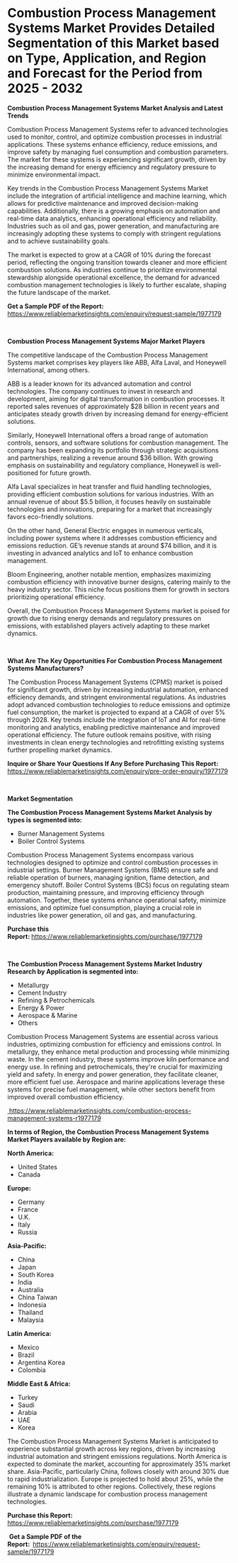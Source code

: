<p><h1>Combustion Process Management Systems Market Provides Detailed Segmentation of this Market based on Type, Application, and Region and Forecast for the Period from 2025 - 2032</h1></p><p><strong>Combustion Process Management Systems Market Analysis and Latest Trends</strong></p>
<p><p>Combustion Process Management Systems refer to advanced technologies used to monitor, control, and optimize combustion processes in industrial applications. These systems enhance efficiency, reduce emissions, and improve safety by managing fuel consumption and combustion parameters. The market for these systems is experiencing significant growth, driven by the increasing demand for energy efficiency and regulatory pressure to minimize environmental impact. </p><p>Key trends in the Combustion Process Management Systems Market include the integration of artificial intelligence and machine learning, which allows for predictive maintenance and improved decision-making capabilities. Additionally, there is a growing emphasis on automation and real-time data analytics, enhancing operational efficiency and reliability. Industries such as oil and gas, power generation, and manufacturing are increasingly adopting these systems to comply with stringent regulations and to achieve sustainability goals. </p><p>The market is expected to grow at a CAGR of 10% during the forecast period, reflecting the ongoing transition towards cleaner and more efficient combustion solutions. As industries continue to prioritize environmental stewardship alongside operational excellence, the demand for advanced combustion management technologies is likely to further escalate, shaping the future landscape of the market.</p></p>
<p><strong>Get a Sample PDF of the Report:&nbsp;</strong> <a href="https://www.reliablemarketinsights.com/enquiry/request-sample/1977179?utm_campaign=3258&utm_medium=2&utm_source=Github&utm_content=ia&utm_term=12042025&utm_id=combustion-process-management-systems">https://www.reliablemarketinsights.com/enquiry/request-sample/1977179</a></p>
<p>&nbsp;</p>
<p><strong>Combustion Process Management Systems Major Market Players</strong></p>
<p><p>The competitive landscape of the Combustion Process Management Systems market comprises key players like ABB, Alfa Laval, and Honeywell International, among others. </p><p>ABB is a leader known for its advanced automation and control technologies. The company continues to invest in research and development, aiming for digital transformation in combustion processes. It reported sales revenues of approximately $28 billion in recent years and anticipates steady growth driven by increasing demand for energy-efficient solutions.</p><p>Similarly, Honeywell International offers a broad range of automation controls, sensors, and software solutions for combustion management. The company has been expanding its portfolio through strategic acquisitions and partnerships, realizing a revenue around $36 billion. With growing emphasis on sustainability and regulatory compliance, Honeywell is well-positioned for future growth.</p><p>Alfa Laval specializes in heat transfer and fluid handling technologies, providing efficient combustion solutions for various industries. With an annual revenue of about $5.5 billion, it focuses heavily on sustainable technologies and innovations, preparing for a market that increasingly favors eco-friendly solutions.</p><p>On the other hand, General Electric engages in numerous verticals, including power systems where it addresses combustion efficiency and emissions reduction. GE’s revenue stands at around $74 billion, and it is investing in advanced analytics and IoT to enhance combustion management.</p><p>Bloom Engineering, another notable mention, emphasizes maximizing combustion efficiency with innovative burner designs, catering mainly to the heavy industry sector. This niche focus positions them for growth in sectors prioritizing operational efficiency.</p><p>Overall, the Combustion Process Management Systems market is poised for growth due to rising energy demands and regulatory pressures on emissions, with established players actively adapting to these market dynamics.</p></p>
<p>&nbsp;</p>
<p><strong>What Are The Key Opportunities For Combustion Process Management Systems Manufacturers?</strong></p>
<p><p>The Combustion Process Management Systems (CPMS) market is poised for significant growth, driven by increasing industrial automation, enhanced efficiency demands, and stringent environmental regulations. As industries adopt advanced combustion technologies to reduce emissions and optimize fuel consumption, the market is projected to expand at a CAGR of over 5% through 2028. Key trends include the integration of IoT and AI for real-time monitoring and analytics, enabling predictive maintenance and improved operational efficiency. The future outlook remains positive, with rising investments in clean energy technologies and retrofitting existing systems further propelling market dynamics.</p></p>
<p><strong>Inquire or Share Your Questions If Any Before Purchasing This Report:</strong> <a href="https://www.reliablemarketinsights.com/enquiry/pre-order-enquiry/1977179?utm_campaign=3258&utm_medium=2&utm_source=Github&utm_content=ia&utm_term=12042025&utm_id=combustion-process-management-systems">https://www.reliablemarketinsights.com/enquiry/pre-order-enquiry/1977179</a></p>
<p>&nbsp;</p>
<p><strong>Market Segmentation</strong></p>
<p><strong>The Combustion Process Management Systems Market Analysis by types is segmented into:</strong></p>
<p><ul><li>Burner Management Systems</li><li>Boiler Control Systems</li></ul></p>
<p><p>Combustion Process Management Systems encompass various technologies designed to optimize and control combustion processes in industrial settings. Burner Management Systems (BMS) ensure safe and reliable operation of burners, managing ignition, flame detection, and emergency shutoff. Boiler Control Systems (BCS) focus on regulating steam production, maintaining pressure, and improving efficiency through automation. Together, these systems enhance operational safety, minimize emissions, and optimize fuel consumption, playing a crucial role in industries like power generation, oil and gas, and manufacturing.</p></p>
<p><strong>Purchase this Report:&nbsp;</strong><a href="https://www.reliablemarketinsights.com/purchase/1977179?utm_campaign=3258&utm_medium=2&utm_source=Github&utm_content=ia&utm_term=12042025&utm_id=combustion-process-management-systems">https://www.reliablemarketinsights.com/purchase/1977179</a></p>
<p>&nbsp;</p>
<p><strong>The Combustion Process Management Systems Market Industry Research by Application is segmented into:</strong></p>
<p><ul><li>Metallurgy</li><li>Cement Industry</li><li>Refining & Petrochemicals</li><li>Energy & Power</li><li>Aerospace & Marine</li><li>Others</li></ul></p>
<p><p>Combustion Process Management Systems are essential across various industries, optimizing combustion for efficiency and emissions control. In metallurgy, they enhance metal production and processing while minimizing waste. In the cement industry, these systems improve kiln performance and energy use. In refining and petrochemicals, they're crucial for maximizing yield and safety. In energy and power generation, they facilitate cleaner, more efficient fuel use. Aerospace and marine applications leverage these systems for precise fuel management, while other sectors benefit from improved overall combustion efficiency.</p></p>
<p><a href="https://www.reliablemarketinsights.com/combustion-process-management-systems-r1977179?utm_campaign=3258&utm_medium=2&utm_source=Github&utm_content=ia&utm_term=12042025&utm_id=combustion-process-management-systems">&nbsp;https://www.reliablemarketinsights.com/combustion-process-management-systems-r1977179</a></p>
<p><strong>In terms of Region, the Combustion Process Management Systems Market Players available by Region are:</strong></p>
<p>
    <p> <strong> North America: </strong>
        <ul>
            <li>United States</li>
            <li>Canada</li>
        </ul>
        </p> 
    <p> <strong> Europe: </strong>
        <ul>
            <li>Germany</li>
            <li>France</li>
            <li>U.K.</li>
            <li>Italy</li>
            <li>Russia</li>
        </ul>
        </p> 
    <p> <strong> Asia-Pacific: </strong>
        <ul>
            <li>China</li>
            <li>Japan</li>
            <li>South Korea</li>
            <li>India</li>
            <li>Australia</li>
            <li>China Taiwan</li>
            <li>Indonesia</li>
            <li>Thailand</li>
            <li>Malaysia</li>
        </ul>
        </p> 
    <p> <strong> Latin America: </strong>
        <ul>
            <li>Mexico</li>
            <li>Brazil</li>
            <li>Argentina Korea</li>
            <li>Colombia</li>
        </ul>
        </p> 
    <p> <strong> Middle East & Africa: </strong>
        <ul>
            <li>Turkey</li>
            <li>Saudi</li>
            <li>Arabia</li>
            <li>UAE</li>
            <li>Korea</li>
        </ul>
    </p>
    </p>
<p><p>The Combustion Process Management Systems Market is anticipated to experience substantial growth across key regions, driven by increasing industrial automation and stringent emissions regulations. North America is expected to dominate the market, accounting for approximately 35% market share. Asia-Pacific, particularly China, follows closely with around 30% due to rapid industrialization. Europe is projected to hold about 25%, while the remaining 10% is attributed to other regions. Collectively, these regions illustrate a dynamic landscape for combustion process management technologies.</p></p>
<p><strong>Purchase this Report: </strong><a href="https://www.reliablemarketinsights.com/purchase/1977179?utm_campaign=3258&utm_medium=2&utm_source=Github&utm_content=ia&utm_term=12042025&utm_id=combustion-process-management-systems">https://www.reliablemarketinsights.com/purchase/1977179</a></p>
<p>&nbsp;<strong>Get a Sample PDF of the Report:&nbsp;&nbsp;</strong><a href="https://www.reliablemarketinsights.com/enquiry/request-sample/1977179?utm_campaign=3258&utm_medium=2&utm_source=Github&utm_content=ia&utm_term=12042025&utm_id=combustion-process-management-systems">https://www.reliablemarketinsights.com/enquiry/request-sample/1977179</a></p>
<p><strong></strong></p>
<p><p></p><p></p><p></p></p>